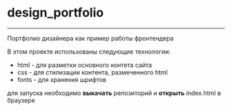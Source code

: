 # design_portfolio
---

Портфолио дизайнера как пример работы фронтендера

В этом проекте использованы следующие технологии:
- html - для разметки основного контета сайта
- css - для стилизации контента, размеченного html
- fonts - для хранения шрифтов

для запуска необходимо **выкачать** репозиторий и **открыть** index.html в браузере